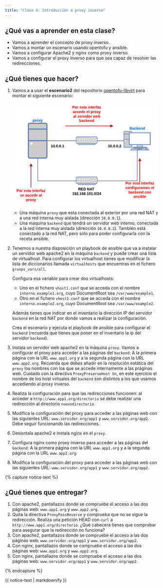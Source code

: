```yaml
---
title: "Clase 4: Introducción a proxy inverso"
---
```


## ¿Qué vas a aprender en esta clase?

* Vamos a aprender el concepto de proxy inverso.
* Vamos a montar un escenario usando opentofu y ansible.
* Vamos a configurar Apache2 y nginx como proxy inverso.
* Vamos a configurar el proxy inverso para que sea capaz de resolver las redirecciones.

## ¿Qué tienes que hacer?

1. Vamos a a usar el **escenario2** del repositorio [opentofu-libvirt](https://github.com/josedom24/opentofu-libvirt/tree/main) para montar el siguiente escenario:

    ![img](img/proxyinverso.png)

	* Una máquina `proxy` que esta conectada al exterior por una red NAT y a una red interna muy aislada (dirección `10.0.0.1`).
    * Una máquina `backend` que tendrá un servidor web interno, conectada a la red interna muy aislada (dirección `10.0.0.2`). También está conectado a la red NAT, pero sólo para poder configurarla con la receta ansible. 

2. Tenemos a nuestra disposición un playbook de ansible que va a instalar un servidor web apache2 en la máquina `backend` y puede crear una lista de virtualhost. Para configurar los virtualhost tienes que modificar la lista de diccionarios llamada `virtualhosts` que encuentras en el fichero `gruops_vars/all`.

    Configura esa variable para crear dos virtualhosts:

    * Uno en el fichero `vhost1.conf` que se acceda con el nombre `interno.example1.org`, cuyo DocumentRoot sea `/var/www/example1`.
    * Otro en el fichero `vhost2.conf` que se acceda con el nombre `interno.example2.org`, cuyo DocumentRoot sea `/var/www/example2`.
    
    Además tienes que indicar en el inventario la dirección IP del servidor `backend` en la red NAT por donde vamos a realizar la configuración.

    Crea el escenario y ejecuta el playbook de ansible para configurar el `backend` (recuerda que tienes que poner en el inventario la ip del servidor `backend`).
3. Instala un servidor web apache2 en la máquina `proxy`. Vamos a configurar el proxy para acceder a las páginas del `backend`: A la primera página con la URL `www.app1.org` y a la segunda página con la URL `www.app2.org`. Recuerda que debes añadir en la resolución estática del `proxy` los nombres con los que se accede internamente a las práginas web. Cuidado con la directiva `ProxyPreserveHost On`, en este ejercicio el nombre de los host virtuales del `backend` son distintos a los que usamos accediendo al proxy inverso.
4. Realiza la configuración para que las redirecciones funcionen: al acceder a `http://www.app1.org/directorio` se debe realizar una redirección al directorio `nuevodirectorio`. 
5. Modifica la configuración del proxy para acceder a las páginas web con las siguientes URL: `www.servidor.org/app1` y `www.servidor.org/app2`. Debe seguir funcionando las redirecciones.
6. Desisntala apache2 e instala nginx en el `proxy`.
7. Configura nginx como proxy inverso para acceder a las páginas del `backend`: A la primera página con la URL `www.app1.org` y a la segunda página con la URL `www.app2.org`.
8. Modifica la configuración del proxy para acceder a las páginas web con las siguientes URL: `www.servidor.org/app1` y `www.servidor.org/app2`.

{% capture notice-text %}
## ¿Qué tienes que entregar?

1. Con apache2, pantallazos donde se compruebe el acceso a las dos páginas web: `www.app1.org` y `www.app2.org`.
2. Quita la directiva `ProxyPassReverse` y comprueba que no se sigue la redirección. Realiza una petición HEAD con `curl` a `http://www.app1.org/directorio`. ¿Qué cabecera tienes que comprobar para asegurar que la redirección no funciona?
3. Con apache2, pantallazos donde se compruebe el acceso a las dos páginas web: `www.servidor.org/app1` y `www.servidor.org/app2`.
4. Con nginx, pantallazos donde se compruebe el acceso a las dos páginas web: `www.app1.org` y `www.app2.org`.
5. Con nginx, pantallazos donde se compruebe el acceso a las dos páginas web: `www.servidor.org/app1` y `www.servidor.org/app2`.

{% endcapture %}<div class="notice--info">{{ notice-text | markdownify }}</div>


